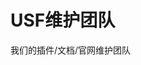<script setup>
import { VPTeamMembers } from 'vitepress/theme'

const members = [
  {
    avatar: 'http://q.qlogo.cn/headimg_dl?dst_uin=1390909155&spec=640&img_type=jpg',
    name: 'EarthDLL',
    title: '维护/编辑/主程序/领导者',
    links: [
      { icon: 'github', link: 'https://github.com/EarthDLL' },
    ]
  },
  {
    avatar: 'https://i0.hdslb.com/bfs/face/b4e3d3336ac518d89e021de23f92b7429c95bf36.jpg@240w_240h_1c_1s_!web-avatar-space-header.webp',
    name: 'cw1551',
    title: '维护/编辑/主程序',
  },
  {
    avatar: 'http://q.qlogo.cn/headimg_dl?dst_uin=1003725607&spec=640&img_type=jpg',
    name: 'qcbby',
    title: '维护/编辑',
    links: [
      { icon: 'github', link: 'https://github.com/mcqcbby' },
    ]
  },
  {
    avatar: 'http://q.qlogo.cn/headimg_dl?dst_uin=251273640&spec=640&img_type=jpg',
    name: 'dyf189',
    title: '维护/编辑',
    links: [
      { icon: 'github', link: 'https://github.com/dyf189' },
    ]
  },
  {
    avatar: 'https://mirror.mengze2.cn/proxy/github.com/YYTZ666.png',
    name: 'YYTZ666',
    title: '编辑',
    links: [
      { icon: 'github', link: 'https://github.com/YYTZ666' },
    ]
  },
    {
    avatar: 'https://mirror.mengze2.cn/proxy/github.com/XiaoXiaoYang233.png',
    name: 'XiaoXiaoYang',
    title: '维护',
    links: [
      { icon: 'github', link: 'https://github.com/XiaoXiaoYang233' },
    ]
  },
    {
    avatar: 'https://mirror.mengze2.cn/proxy/github.com/dyf189.png',
    name: 'Antonbin ',
    title: '维护',
    links: [
      { icon: 'github', link: 'https://github.com/' },
    ]
  },
  {
    avatar: 'https://mirror.mengze2.cn/proxy/github.com/MengZe2l.png',
    name: 'MengZe2l',
    title: '维护/编辑(退出成员)',
    links: [
      { icon: 'github', link: 'https://github.com/MengZe2l' },
      { icon: 'x', link: 'https://x.com/MengZe2' }
    ]
  },
]
</script>

# USF维护团队

我们的插件/文档/官网维护团队

<VPTeamMembers size="small" :members="members" />
